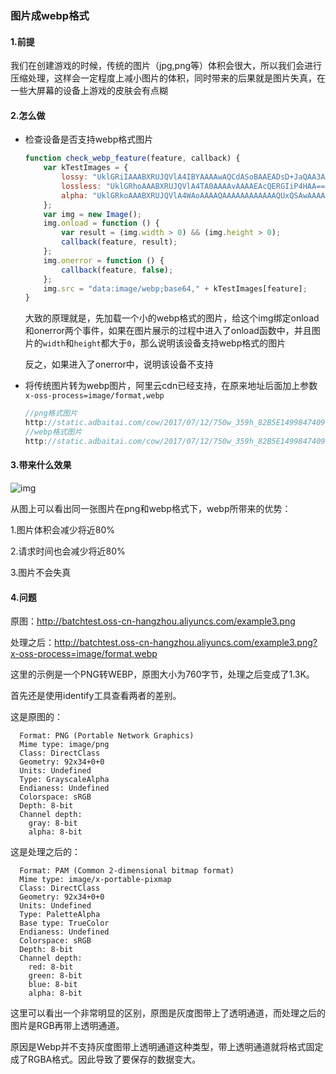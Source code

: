 ### 图片成webp格式

#### 1.前提

我们在创建游戏的时候，传统的图片（jpg,png等）体积会很大，所以我们会进行压缩处理，这样会一定程度上减小图片的体积，同时带来的后果就是图片失真，在一些大屏幕的设备上游戏的皮肤会有点糊

#### 2.怎么做

- 检查设备是否支持webp格式图片

  ```javascript
  function check_webp_feature(feature, callback) {
      var kTestImages = {
          lossy: "UklGRiIAAABXRUJQVlA4IBYAAAAwAQCdASoBAAEADsD+JaQAA3AAAAAA",
          lossless: "UklGRhoAAABXRUJQVlA4TA0AAAAvAAAAEAcQERGIiP4HAA==",
          alpha: "UklGRkoAAABXRUJQVlA4WAoAAAAQAAAAAAAAAAAAQUxQSAwAAAARBxAR/Q9ERP8DAABWUDggGAAAABQBAJ0BKgEAAQAAAP4AAA3AAP7mtQAAAA=="
      };
      var img = new Image();
      img.onload = function () {
          var result = (img.width > 0) && (img.height > 0);
          callback(feature, result);
      };
      img.onerror = function () {
          callback(feature, false);
      };
      img.src = "data:image/webp;base64," + kTestImages[feature];
  }
  ```

  大致的原理就是，先加载一个小的webp格式的图片，给这个img绑定onload和onerror两个事件，如果在图片展示的过程中进入了onload函数中，并且图片的`width`和`height`都大于`0`，那么说明该设备支持webp格式的图片

  反之，如果进入了onerror中，说明该设备不支持

- 将传统图片转为webp图片，阿里云cdn已经支持，在原来地址后面加上参数`x-oss-process=image/format,webp`

  ```javascript
  //png格式图片
  http://static.adbaitai.com/cow/2017/07/12/750w_359h_82B5E1499847409_origin.png 
  //webp格式图片
  http://static.adbaitai.com/cow/2017/07/12/750w_359h_82B5E1499847409_origin.png?x-oss-process=image/format,webp
  ```


#### 3.带来什么效果

![img](http://ww1.sinaimg.cn/large/005QDhBjgy1fktfg3iorgj31li0660v2.jpg)

从图上可以看出同一张图片在png和webp格式下，webp所带来的优势：

1.图片体积会减少将近80%

2.请求时间也会减少将近80%

3.图片不会失真

#### 4.问题

原图：<http://batchtest.oss-cn-hangzhou.aliyuncs.com/example3.png>

处理之后：<http://batchtest.oss-cn-hangzhou.aliyuncs.com/example3.png?x-oss-process=image/format,webp>

这里的示例是一个PNG转WEBP，原图大小为760字节，处理之后变成了1.3K。

首先还是使用identify工具查看两者的差别。

这是原图的：

```
  Format: PNG (Portable Network Graphics)
  Mime type: image/png
  Class: DirectClass
  Geometry: 92x34+0+0
  Units: Undefined
  Type: GrayscaleAlpha
  Endianess: Undefined
  Colorspace: sRGB
  Depth: 8-bit
  Channel depth:
    gray: 8-bit
    alpha: 8-bit
```

这是处理之后的：

```
  Format: PAM (Common 2-dimensional bitmap format)
  Mime type: image/x-portable-pixmap
  Class: DirectClass
  Geometry: 92x34+0+0
  Units: Undefined
  Type: PaletteAlpha
  Base type: TrueColor
  Endianess: Undefined
  Colorspace: sRGB
  Depth: 8-bit
  Channel depth:
    red: 8-bit
    green: 8-bit
    blue: 8-bit
    alpha: 8-bit
```

这里可以看出一个非常明显的区别，原图是灰度图带上了透明通道，而处理之后的图片是RGB再带上透明通道。

原因是Webp并不支持灰度图带上透明通道这种类型，带上透明通道就将格式固定成了RGBA格式。因此导致了要保存的数据变大。